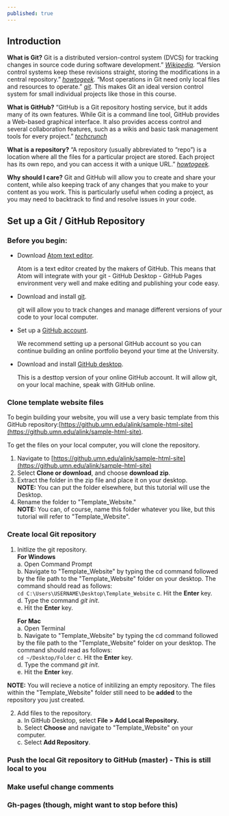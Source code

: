 ```yaml
---
published: true
---
```

## Introduction
**What is Git?** Git is a distributed version-control system (DVCS) for tracking changes in source code during software development.” *[Wikipedia](https://en.wikipedia.org/wiki/Git).* “Version control systems keep these revisions straight, storing the modifications in a central repository.” *[howtogeek](https://www.howtogeek.com/180167/htg-explains-what-is-github-and-what-do-geeks-use-it-for/).* “Most operations in Git need only local files and resources to operate.” *[git](https://git-scm.com/book/en/v2/Getting-Started-What-is-Git%3F).* This makes Git an ideal version control system for small individual projects like those in this course. 

**What is GitHub?** “GitHub is a Git repository hosting service, but it adds many of its own features. While Git is a command line tool, GitHub provides a Web-based graphical interface. It also provides access control and several collaboration features, such as a wikis and basic task management tools for every project.” *[techcrunch](https://techcrunch.com/2012/07/14/what-exactly-is-github-anyway)*

**What is a repository?** “A repository (usually abbreviated to “repo”) is a location where all the files for a particular project are stored. Each project has its own repo, and you can access it with a unique URL.” *[howtogeek](https://www.howtogeek.com/180167/htg-explains-what-is-github-and-what-do-geeks-use-it-for/).* 

**Why should I care?** Git and GitHub will allow you to create and share your content, while also keeping track of any changes that you make to your content as you work. This is particularly useful when coding a project, as you may need to backtrack to find and resolve issues in your code. 

## Set up a Git / GitHub Repository
### Before you begin:
* Download [Atom text editor](https://atom.io/).  
	
    Atom is a text editor created by the makers of GitHub. This means that Atom will integrate with your git - GitHub Desktop - GitHub Pages environment very well and make editing and publishing your code easy.

* Download and install [git](https://git-scm.com/).  
	
    git will allow you to track changes and manage different versions of your code to your local computer. 

* Set up a [GitHub account](https://github.com).  
	
    We recommend setting up a personal GitHub account so you can continue building an online portfolio beyond your time at the University.

* Download and install [GitHub desktop](https://desktop.github.com/).  
	
    This is a desttop version of your online GitHub account. It will allow git, on your local machine, speak with GitHub online. 

### Clone template website files
To begin building your website, you will use a very basic template from this GitHub repository:[https://github.umn.edu/alink/sample-html-site](https://github.umn.edu/alink/sample-html-site).

To get the files on your local computer, you will clone the repository.
1. Navigate to [https://github.umn.edu/alink/sample-html-site](https://github.umn.edu/alink/sample-html-site)
2. Select **Clone or download**, and choose **download zip**.
3. Extract the folder in the zip file and place it on your desktop.  
**NOTE:** You can put the folder elsewhere, but this tutorial will use the Desktop.  
4. Rename the folder to "Template_Website."  
**NOTE:** You can, of course, name this folder whatever you like, but this tutorial will refer to "Template_Website".

### Create local Git repository
1. Initlize the git repository.  
	**For Windows**  
    a. Open Command Prompt  
    b. Navigate to "Template_Website" by typing the cd command followed by the file path to the "Template_Website" folder on your desktop. The command should read as follows:  
    `cd C:\Users\USERNAME\Desktop\Template_Website`
    c. Hit the **Enter** key.  
    d. Type the command *git init*.  
    e. Hit the **Enter** key.  
    
    **For Mac**  
    a. Open Terminal  
    b. Navigate to "Template_Website" by typing the cd command followed by the file path to the "Template_Website" folder on your desktop. The command should read as follows:  
    `cd ~/Desktop/Folder`
    c. Hit the **Enter** key.  
    d. Type the command *git init*.  
    e. Hit the **Enter** key.
    
**NOTE:** You will recieve a notice of initilizing an empty repository. The files within the "Template_Website" folder still need to be **added** to the repository you just created.  

2. Add files to the repository.  
	a. In GitHub Desktop, select **File > Add Local Repository.**  
    b. Select **Choose** and navigate to "Template_Website" on your computer.  
    c. Select **Add Repository**.  
    
### Push the local Git repository to GitHub (master) - This is still local to you
### Make useful change comments
### Gh-pages (though, might want to stop before this)
